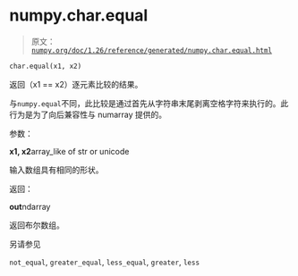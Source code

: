 # numpy.char.equal

> 原文：[`numpy.org/doc/1.26/reference/generated/numpy.char.equal.html`](https://numpy.org/doc/1.26/reference/generated/numpy.char.equal.html)

```py
char.equal(x1, x2)
```

返回（x1 == x2）逐元素比较的结果。

与`numpy.equal`不同，此比较是通过首先从字符串末尾剥离空格字符来执行的。此行为是为了向后兼容性与 numarray 提供的。

参数：

**x1, x2**array_like of str or unicode

输入数组具有相同的形状。

返回：

**out**ndarray

返回布尔数组。

另请参见

`not_equal`, `greater_equal`, `less_equal`, `greater`, `less`
